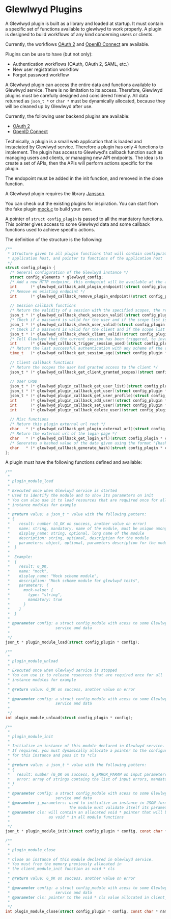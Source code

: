 # Glewlwyd Plugins

A Glewlwyd plugin is built as a library and loaded at startup. It must contain a specific set of functions available to glewlwyd to work properly. A plugin is designed to build workflows of any kind concerning users or clients.

Currently, the workflows [OAuth 2](../../docs/OAUTH2.md) and [OpenID Connect](../../docs/OIDC.md) are available.

Plugins can be use to have (but not only):
- Authentication workflows (OAuth, OAuth 2, SAML, etc.)
- New user registration workflow
- Forgot password workflow

A Glewlwyd plugin can access the entire data and functions available to Glewlwyd service. There is no limitation to its access. Therefore, Glewlwyd plugins must be carefully designed and considered friendly. All data returned as `json_t *` or `char *` must be dynamically allocated, because they will be cleaned up by Glewlwyd after use.

Currently, the following user backend plugins are available:
- [OAuth 2](protocol_oauth2.c)
- [OpenID Connect](protocol_oidc.c)

Technically, a plugin is a small web application that is loaded and instaciated by Glewlwyd service. Therefore a plugin has only 4 functions to implement. The plugin has access to Glewlwyd's callback function such as managing users and clients, or managing new API endpoints. The idea is to create a set of APIs, then the APIs will perform actions specific for the plugin.

The endopoint must be added in the init function, and removed in the close function.

A Glewlwyd plugin requires the library [Jansson](https://github.com/akheron/Jansson).

You can check out the existing plugins for inspiration. You can start from the fake plugin [mock.c](mock.c) to build your own.

A pointer of `struct config_plugin` is passed to all the mandatory functions. This pointer gives access to some Glewlwyd data and some callback functions used to achieve specific actions.

The definition of the structure is the following:

```C
/**
 * Structure given to all plugin functions that will contain configuration on the
 * application host, and pointer to functions of the application host
 */
struct config_plugin {
  /* General configuration of the Glewlwyd instance */
  struct config_elements * glewlwyd_config;
  /* Add a new HTTP endpoint, this endopoint will be available at the address http[s]://<glewlwyd_server>/<glewlwyd_api_prefix>/<name>/<url>, example: https://localhost:4953/api/glwd/auth */
  int      (* glewlwyd_callback_add_plugin_endpoint)(struct config_plugin * config, const char * method, const char * name, const char * url, unsigned int priority, int (* callback)(const struct _u_request * request, struct _u_response * response, void * user_data), void * user_data);
  /* Remove en existing endpoint */
  int      (* glewlwyd_callback_remove_plugin_endpoint)(struct config_plugin * config, const char * method, const char * name, const char * url);
  
  // Session callback functions
  /* Return the validity of a session with the specified scopes, the result will tell if scopes require registration or scheme authentication */
  json_t * (* glewlwyd_callback_check_session_valid)(struct config_plugin * config, const struct _u_request * request, const char * scope_list);
  /* Check if a password is valid for the user and if the scope list is available to the user */
  json_t * (* glewlwyd_callback_check_user_valid)(struct config_plugin * config, const char * username, const char * password, const char * scope_list);
  /* Check if a password is valid for the client and if the scope list is available to the client */
  json_t * (* glewlwyd_callback_check_client_valid)(struct config_plugin * config, const char * client_id, const char * password, const char * scope_list);
  /* Tell Glewlwyd that the current session has been triggered, to invalidate some scheme session if necessary */
  int      (* glewlwyd_callback_trigger_session_used)(struct config_plugin * config, const struct _u_request * request, const char * scope_list);
  /* Return the last successful authentication with any scheme of the current session */
  time_t   (* glewlwyd_callback_get_session_age)(struct config_plugin * config, const struct _u_request * request, const char * scope_list);
  
  // Client callback functions
  /* Return the scopes the user had granted access to the client */
  json_t * (* glewlwyd_callback_get_client_granted_scopes)(struct config_plugin * config, const char * client_id, const char * username, const char * scope_list);
  
  // User CRUD
  json_t * (* glewlwyd_plugin_callback_get_user_list)(struct config_plugin * config, const char * pattern, size_t offset, size_t limit);
  json_t * (* glewlwyd_plugin_callback_get_user)(struct config_plugin * config, const char * username);
  json_t * (* glewlwyd_plugin_callback_get_user_profile)(struct config_plugin * config, const char * username);
  int      (* glewlwyd_plugin_callback_add_user)(struct config_plugin * config, json_t * j_user);
  int      (* glewlwyd_plugin_callback_set_user)(struct config_plugin * config, const char * username, json_t * j_user);
  int      (* glewlwyd_plugin_callback_delete_user)(struct config_plugin * config, const char * username);
  
  // Misc functions
  /* Return this plugin external url root */
  char   * (* glewlwyd_callback_get_plugin_external_url)(struct config_plugin * config, const char * name);
  /* Return the external url of the login page */
  char   * (* glewlwyd_callback_get_login_url)(struct config_plugin * config, const char * client_id, const char * scope_list, const char * callback_url, struct _u_map * additional_parameters);
  /* Generates a hashed value of the data given using the format "{hash_type}<hash_value>", the hash type is specified in the config file */
  char   * (* glewlwyd_callback_generate_hash)(struct config_plugin * config, const char * data);
};
```

A plugin must have the following functions defined and available:

```C
/**
 * 
 * plugin_module_load
 * 
 * Executed once when Glewlwyd service is started
 * Used to identify the module and to show its parameters on init
 * You can also use it to load resources that are required once for all
 * instance modules for example
 * 
 * @return value: a json_t * value with the following pattern:
 * {
 *    result: number (G_OK on success, another value on error)
 *    name: string, mandatory, name of the module, must be unique among other scheme modules
 *    display_name: string, optional, long name of the module
 *    description: string, optional, description for the module
 *    parameters: object, optional, parameters description for the module
 *  }
 * 
 *  Example:
 *  {
 *    result: G_OK,
 *    name: "mock",
 *    display_name: "Mock scheme module",
 *    description: "Mock scheme module for glewlwyd tests",
 *    parameters: {
 *      mock-value: {
 *        type: "string",
 *        mandatory: true
 *      }
 *    }
 *  }
 * 
 * @parameter config: a struct config_module with acess to some Glewlwyd
 *                    service and data
 * 
 */
json_t * plugin_module_load(struct config_plugin * config);
```

```C
/**
 * 
 * plugin_module_unload
 * 
 * Executed once when Glewlwyd service is stopped
 * You can use it to release resources that are required once for all
 * instance modules for example
 * 
 * @return value: G_OK on success, another value on error
 * 
 * @parameter config: a struct config_module with acess to some Glewlwyd
 *                    service and data
 * 
 */
int plugin_module_unload(struct config_plugin * config);
```

```C
/**
 * 
 * plugin_module_init
 * 
 * Initialize an instance of this module declared in Glewlwyd service.
 * If required, you must dynamically allocate a pointer to the configuration
 * for this instance and pass it to *cls
 * 
 * @return value: a json_t * value with the following pattern:
 * {
 *   result: number (G_OK on success, G_ERROR_PARAM on input parameters error, another value on error)
 *   error: array of strings containg the list of input errors, mandatory on result G_ERROR_PARAM, ignored otherwise
 * }
 * 
 * @parameter config: a struct config_module with acess to some Glewlwyd
 *                    service and data
 * @parameter j_parameters: used to initialize an instance in JSON format
 *                          The module must validate itself its parameters
 * @parameter cls: will contain an allocated void * pointer that will be sent back
 *                 as void * in all module functions
 * 
 */
json_t * plugin_module_init(struct config_plugin * config, const char * name, json_t * j_parameters, void ** cls);
```

```C
/**
 * 
 * plugin_module_close
 * 
 * Close an instance of this module declared in Glewlwyd service.
 * You must free the memory previously allocated in
 * the client_module_init function as void * cls
 * 
 * @return value: G_OK on success, another value on error
 * 
 * @parameter config: a struct config_module with acess to some Glewlwyd
 *                    service and data
 * @parameter cls: pointer to the void * cls value allocated in client_module_init
 * 
 */
int plugin_module_close(struct config_plugin * config, const char * name, void * cls);
```
